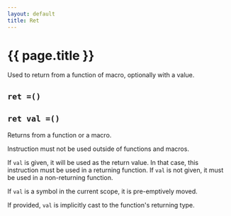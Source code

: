 ```yaml
---
layout: default
title: Ret
---
```

# {{ page.title }}

Used to return from a function of macro, optionally with a value.

## `ret =()`

## `ret val =()`

Returns from a function or a macro.

Instruction must not be used outside of functions and macros.

If `val` is given, it will be used as the return value. In that case, this instruction must be used in a returning function. If `val` is not given, it must be used in a non-returning function.

If `val` is a symbol in the current scope, it is pre-emptively moved.

If provided, `val` is implicitly cast to the function's returning type.